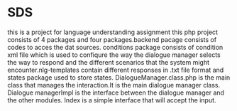 # SDS
this is a project for language understanding assignment this php project consists of 4 packages 
and four packages.backend pacage consists of codes to acces the dat sources. conditions package 
consists of condition xml file which is used to confiqure the way the dialogue manager selects 
the way to respond and the different scenarios that the system might encounter.nlg-templates 
contain different responses in .txt file format and states package used to store states. 
DialogueManager.class.php is the main class that manages the interaction.It is the main dialogue
manager class. Dialogue managerImpl is the interface between the dialogue manager and the other modules. 
Index is a simple interface that will accept the input.
